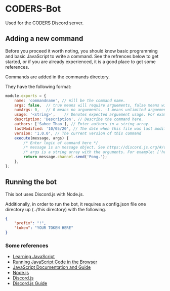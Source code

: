 # CODERS-Bot
Used for the CODERS Discord server.

## Adding a new command
Before you proceed it worth noting, you should know basic programming and basic JavaScript to write a command. See the refrences below to get started, or if you are already experienced, it is a good place to get some references.

Commands are added in the commands directory.

They have the following format:
```JavaScript
module.exports = {
	name: 'commandname', // Will be the command name.
	args: false,  // true means will require arguements, false means will NOT require arguements or may have optional arguements
	numArgs: 0,   // 0 means no arguements. -1 means unlimited arguements. If args is false and numArgs != 0, then these are optional arguements 
	usage: '<string>',    // Denotes expected arguement usage. For example: "<number> <any>" or "<string> <integer> <number>"
	description: 'Description', // Describe the command here.
	authors: ['Sahee Thao'], // Enter authors in a string array.
	lastModified: '10/05/20', // The date when this file was last modified
	version: '1.0.0', // The current version of this command
	execute(message, args) {
		/* Enter logic of command here */
		/* message is an message object. See https://discord.js.org/#/docs/main/master/class/Message */
		/* args is a string array with the arguments. For example: ['hello', 'world'] */
		return message.channel.send('Pong.');
	},
};
```

## Running the bot
This bot uses Discord.js with Node.js.

Additionally, in order to run the bot, it requires a config.json file one directory up (../this directory) with the following.
```json
{
	"prefix": "!",
	"token": "YOUR TOKEN HERE"
}
```

### Some references
* [Learning JavaScript](https://www.codecademy.com/learn/introduction-to-javascript)
* [Running JavaScript Code in the Browser](https://playcode.io/empty/)
* [JavaScript Documentation and Guide](https://developer.mozilla.org/en-US/docs/Web/JavaScript)
* [Node.js](https://nodejs.org/en/)
* [Discord.js](https://discord.js.org/)
* [Discord.js Guide](https://discordjs.guide/)